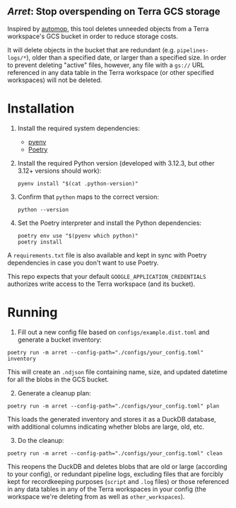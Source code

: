 _Arret_: Stop overspending on Terra GCS storage
---

Inspired by [automop](https://github.com/broadinstitute/automop/), this tool deletes unneeded objects from a Terra workspace's GCS bucket in order to reduce storage costs.

It will delete objects in the bucket that are redundant (e.g. `pipelines-logs/*`), older than a specified date, or larger than a specified size. In order to prevent deleting "active" files, however, any file with a `gs://` URL referenced in any data table in the Terra workspace (or other specified workspaces) will not be deleted.

# Installation

1. Install the required system dependencies:
    - [pyenv](https://github.com/pyenv/pyenv)
    - [Poetry](https://python-poetry.org/)

2. Install the required Python version (developed with 3.12.3, but other 3.12+ versions should work):
   ```shell
   pyenv install "$(cat .python-version)"
   ```

3. Confirm that `python` maps to the correct version:
   ```
   python --version
   ```

4. Set the Poetry interpreter and install the Python dependencies:
   ```shell
   poetry env use "$(pyenv which python)"
   poetry install
   ```

A `requirements.txt` file is also available and kept in sync with Poetry dependencies in case you don't want to use Poetry.

This repo expects that your default `GOOGLE_APPLICATION_CREDENTIALS` authorizes write access to the Terra workspace (and its bucket).

# Running

1. Fill out a new config file based on `configs/example.dist.toml` and generate a bucket inventory:
```shell
poetry run -m arret --config-path="./configs/your_config.toml" inventory
```

This will create an `.ndjson` file containing name, size, and updated datetime for all the blobs in the GCS bucket.

2. Generate a cleanup plan:
```shell
poetry run -m arret --config-path="./configs/your_config.toml" plan
```

This loads the generated inventory and stores it as a DuckDB database, with additional columns indicating whether blobs are large, old, etc.

3. Do the cleanup:
```shell
poetry run -m arret --config-path="./configs/your_config.toml" clean
```

This reopens the DuckDB and deletes blobs that are old or large (according to your config), or redundant pipeline logs, excluding files that are forcibly kept for recordkeeping purposes (`script` and `.log` files) or those referenced in any data tables in any of the Terra workspaces in your config (the workspace we're deleting from as well as `other_workspaces`).
